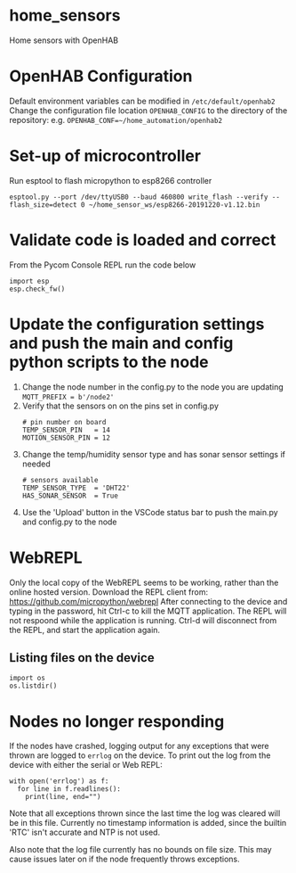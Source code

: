# home_sensors
Home sensors with OpenHAB

# OpenHAB Configuration
Default environment variables can be modified in `/etc/default/openhab2`
Change the configuration file location `OPENHAB_CONFIG` to the directory
of the repository: e.g. `OPENHAB_CONF=~/home_automation/openhab2`

# Set-up of microcontroller
Run esptool to flash micropython to esp8266 controller

`esptool.py --port /dev/ttyUSB0 --baud 460800 write_flash --verify --flash_size=detect 0 ~/home_sensor_ws/esp8266-20191220-v1.12.bin`

# Validate code is loaded and correct
From the Pycom Console REPL run the code below
```
import esp
esp.check_fw()
```

# Update the configuration settings and push the main and config python scripts to the node

1. Change the node number in the config.py to the node you are updating
    `MQTT_PREFIX = b'/node2' `
2. Verify that the sensors on on the pins set in config.py
    ```
    # pin number on board
    TEMP_SENSOR_PIN   = 14
    MOTION_SENSOR_PIN = 12
    ```
3. Change the temp/humidity sensor type and has sonar sensor settings if needed
    ```
    # sensors available
    TEMP_SENSOR_TYPE  = 'DHT22'
    HAS_SONAR_SENSOR  = True
    ```
4. Use the 'Upload' button in the VSCode status bar to push the main.py and config.py to the node

# WebREPL
Only the local copy of the WebREPL seems to be working, rather than the online hosted version.  Download
the REPL client from: https://github.com/micropython/webrepl
After connecting to the device and typing in the password, hit Ctrl-c to kill the MQTT application. The
REPL will not respoond while the application is running. Ctrl-d will disconnect from the REPL, and start the
application again.

## Listing files on the device
```
import os
os.listdir()
```

# Nodes no longer responding
If the nodes have crashed, logging output for any exceptions that were thrown are logged to `errlog` on the device.
To print out the log from the device with either the serial or Web REPL:
```
with open('errlog') as f:
  for line in f.readlines():
    print(line, end="")
```
Note that all exceptions thrown since the last time the log was cleared will be in this file. Currently no timestamp
information is added, since the builtin 'RTC' isn't accurate and NTP is not used.

Also note that the log file currently has no bounds on file size. This may cause issues later on if the node frequently throws exceptions.